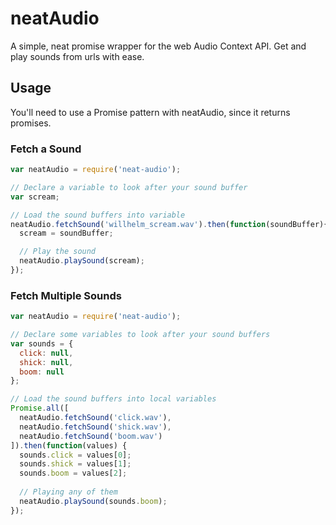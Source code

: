 neatAudio
===========

A simple, neat promise wrapper for the web Audio Context API. Get and play sounds from urls with ease.

## Usage

You'll need to use a Promise pattern with neatAudio, since it returns promises.


### Fetch a Sound

```javascript
var neatAudio = require('neat-audio');

// Declare a variable to look after your sound buffer
var scream;

// Load the sound buffers into variable
neatAudio.fetchSound('willhelm_scream.wav').then(function(soundBuffer){
  scream = soundBuffer;

  // Play the sound
  neatAudio.playSound(scream);
});
```

### Fetch Multiple Sounds

```javascript
var neatAudio = require('neat-audio');

// Declare some variables to look after your sound buffers
var sounds = {
  click: null,
  shick: null,
  boom: null
};

// Load the sound buffers into local variables
Promise.all([
  neatAudio.fetchSound('click.wav'),
  neatAudio.fetchSound('shick.wav'),
  neatAudio.fetchSound('boom.wav')
]).then(function(values) {
  sounds.click = values[0];
  sounds.shick = values[1];
  sounds.boom = values[2];
  
  // Playing any of them
  neatAudio.playSound(sounds.boom);
});
```
